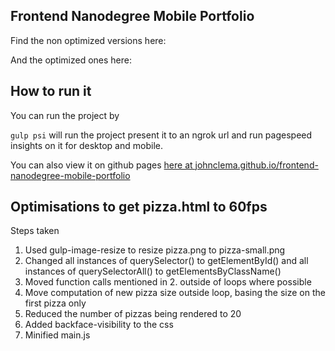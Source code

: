 ## Frontend Nanodegree Mobile Portfolio
Find the non optimized versions here:

And the optimized ones here:

## How to run it
You can run the project by

`gulp psi` will run the project present it to an ngrok url and run pagespeed insights on it for desktop and mobile.

You can also view it on github pages [here at johnclema.github.io/frontend-nanodegree-mobile-portfolio](johnclema.github.io/frontend-nanodegree-mobile-portfolio)

## Optimisations to get pizza.html to 60fps
Steps taken

1. Used gulp-image-resize to resize pizza.png to pizza-small.png
2. Changed all instances of querySelector() to getElementById() and all instances of querySelectorAll() to getElementsByClassName()
3. Moved function calls mentioned in 2. outside of loops where possible
4. Move computation of new pizza size outside loop, basing the size on the first pizza only
5. Reduced the number of pizzas being rendered to 20
6. Added backface-visibility to the css
7. Minified main.js
